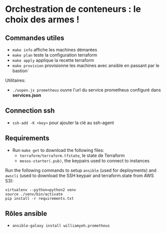 # Orchestration de conteneurs : le choix des armes !

## Commandes utiles

- `make info` affiche les machines démarées
- `make plan` teste la configuration terraform
- `make apply` applique la recette terraform
- `make provision` provisionne les machines avec ansible en passant par le bastion`

Utilitaires:
- `./uopen.js prometheus` ouvre l'url du service prometheus configuré dans **services.json**

## Connection ssh 

- `ssh-add -K <key>` pour ajouter la clé au ssh-agent

## Requirements

- Run `make get` to download the following files:
  - `terraform/terraform.tfstate`, le state de Terraform
  - `mesos-starter(.pub)`, the keypairs used to connect to instances

Run the following commands to setup `ansible` (used for deployments) and
`awscli` (used to download the SSH keypair and terraform.state from AWS S3):

    virtualenv --python=python2 venv
    source ./venv/bin/activate
    pip install -r requirements.txt

## Rôles ansible

- `ansible-galaxy install williamyeh.prometheus`
